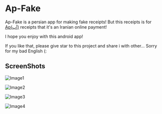 # Ap-Fake
Ap-Fake is a persian app for making fake receipts!
But this receipts is for [Ap(آپ)](https://asanpardakht.ir/) receipts that it's an Iranian online payment!

I hope you enjoy with this android app!

If you like that, please give star to this project and share i with other...
Sorry for my bad English (:

## ScreenShots
![Image1](https://ibb.co/3hXQyg9)

![Image2](https://ibb.co/sVJR4dt)

![Image3](https://ibb.co/zQVWvwd)

![Image4](https://ibb.co/QmdY2By)

